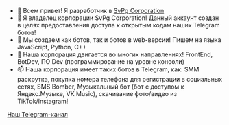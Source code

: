 - 👋 Всем привет! Я разработчик в <a href='https://t.me/svpgcorporation'>SvPg Corporation</a>
- 👀 Я владелец корпорации SvPg Corporation! Данный аккаунт создан в целях предоставления доступа к открытым кодам наших Telegram ботов!
- 🌱 Мы создаем как ботов, так и ботов в web-версии! Пишем на языка JavaScript, Python, C++
- 💞️ Наша корпорация двигается во многих направлениях! FrontEnd, BotDev, ПО Dev (программирование на уровне консоли)
- 📫 Наша корпорация имеет таких ботов в Telegram, как: SMM раскрутка, покупка номера телефона для регистрации в социальных сетях, SMS Bomber, Музыкальный бот (бот с доступом к Яндекс.Музыке, VK Music), скачивание фото/видео из TikTok/Instagram!

<a href='https://t.me/svpgcorporation'>Наш Telegram-канал</a>
